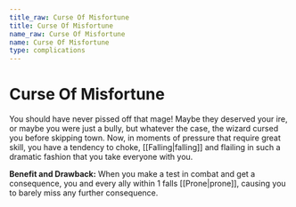 ```yaml
---
title_raw: Curse Of Misfortune
title: Curse Of Misfortune
name_raw: Curse Of Misfortune
name: Curse Of Misfortune
type: complications
---
```


# Curse Of Misfortune

You should have never pissed off that mage! Maybe they deserved your ire, or maybe you were just a bully, but whatever the case, the wizard cursed you before skipping town. Now, in moments of pressure that require great skill, you have a tendency to choke, [[Falling|falling]] and flailing in such a dramatic fashion that you take everyone with you.

**Benefit and Drawback:** When you make a test in combat and get a consequence, you and every ally within 1 falls [[Prone|prone]], causing you to barely miss any further consequence.
